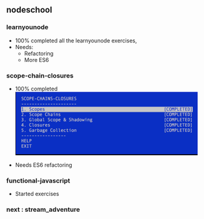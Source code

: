 ## nodeschool

### learnyounode

- 100% completed all the learnyounode exercises,
- Needs:
    - Refactoring
    - More ES6
  
### scope-chain-closures

- 100% completed
    ![scope-chain-closures](scope-chains-closures/sccjs.png "scope-chain-closures")
  
- Needs ES6 refactoring

### functional-javascript

- Started exercises

### next : stream_adventure




